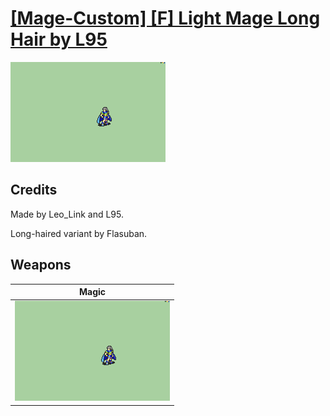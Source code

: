 # [\[Mage-Custom\] \[F\] Light Mage Long Hair by L95](./)

<img src="./6.%20Magic/Magic_000.png" alt="[Mage-Custom] [F] Light Mage Long Hair by L95 standing" />

## Credits

Made by Leo_Link and L95.

Long-haired variant by Flasuban.

## Weapons


|Magic |
|  :---: |
| <img alt="Magic animation" src="./6.%20Magic/Magic.gif" /> |

